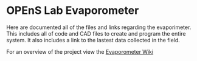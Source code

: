# OPEnS Lab Evaporometer

Here are documented all of the files and links regarding the evaporimeter. This includes all of code and CAD files to create and program the entire system. It also includes a link to the lastest data collected in the field. 

For an overview of the project view the [Evaporometer Wiki](https://github.com/OPEnSLab-OSU/OPEnS-Lab-Home/wiki/Evaporometer)
